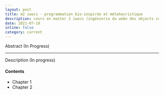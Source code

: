 ```yaml
---
layout: post
title: m2 iwocs - programmation bio-inspirée et métaheuristique
description: cours en master 2 iwocs (ingénierie du webn des objects communiquants et des systèmes complexes) UFRST Université Le Havre Normandie
date: 2021-07-10
inline: false
category: current
---
```


Abstract (In Progress)

***

Description (In progress)

#### Contents
* Chapter 1
* Chapter 2 
